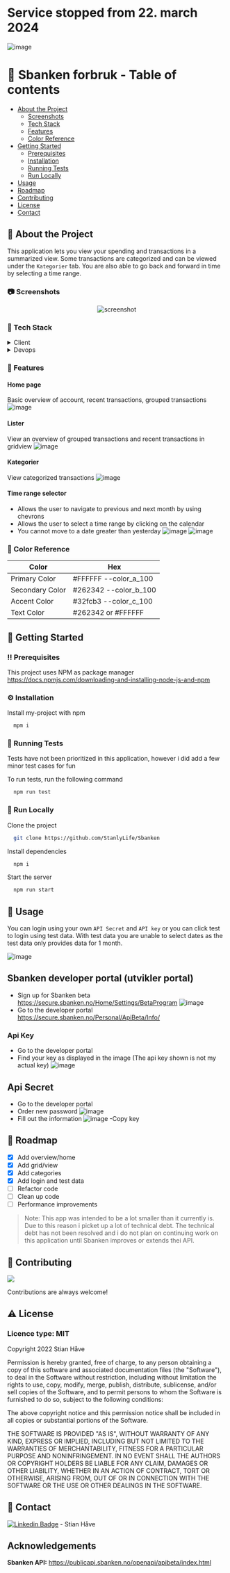# Service stopped from 22. march 2024

![image](https://github.com/StanlyLife/Sbanken/assets/13099896/6b7aeab6-9e2a-4aed-8479-2f48fbdba755)


# :notebook_with_decorative_cover: Sbanken forbruk - Table of contents

- [About the Project](#star2-about-the-project)
  * [Screenshots](#camera-screenshots)
  * [Tech Stack](#space_invader-tech-stack)
  * [Features](#dart-features)
  * [Color Reference](#art-color-reference)
- [Getting Started](#toolbox-getting-started)
  * [Prerequisites](#bangbang-prerequisites)
  * [Installation](#gear-installation)
  * [Running Tests](#test_tube-running-tests)
  * [Run Locally](#running-run-locally)
- [Usage](#eyes-usage)
- [Roadmap](#compass-roadmap)
- [Contributing](#wave-contributing)
- [License](#warning-license)
- [Contact](#handshake-contact)


  

<!-- About the Project -->
## :star2: About the Project

This application lets you view your spending and transactions in a summarized view.
Some transactions are categorized and can be viewed under the `Kategorier` tab.
You are also able to go back and forward in time by selecting a time range.

<!-- Screenshots -->
### :camera: Screenshots

<div align="center"> 
  <img src="https://user-images.githubusercontent.com/13099896/182022954-7be311bb-d145-4f9e-b872-f23f5b1fe0d7.png" alt="screenshot" />
</div>


<!-- TechStack -->
### :space_invader: Tech Stack

<details>
  <summary>Client</summary>
  <ul>
    <li><a href="https://www.typescriptlang.org/">Typescript</a></li>
    <li><a href="https://reactjs.org/">React.js</a></li>
    <li><a href="https://reactrouter.com/">React router</a></li>
    <li><a href="https://github.com/axios/axios">Axios</a></li>
    <li><a href="https://fontawesome.com/v5/docs/web/use-with/react">Font awesome</a></li>
    <li><a href="https://github.com/hypeserver/react-date-range">React date range</a></li>
    <li><a href="https://github.com/kevinsqi/react-circular-progressbar">React circular progress</a></li>
    <li><a href="https://sass-lang.com/">Sass</a></li>
    <li><a href="https://www.ag-grid.com/react-data-grid/">Ag grid</a></li>
    <li><a href="https://github.com/pmndrs/zustand">Zustand</a></li>
  </ul>
</details>

<details>
  <summary>Devops</summary>
  <ul>
    <li><a href="https://prettier.io/">Prettier</a></li>
    <li><a href="https://eslint.org/">ES lint</a></li>
  </ul>
</details>


<!-- Features -->
### :dart: Features

#### Home page
Basic overview of account, recent transactions, grouped transactions
![image](https://user-images.githubusercontent.com/13099896/182022954-7be311bb-d145-4f9e-b872-f23f5b1fe0d7.png)

#### Lister
View an overview of grouped transactions and recent transactions in gridview
![image](https://user-images.githubusercontent.com/13099896/182022962-d8f248ff-f46c-4d7c-87d7-e23feb649de9.png)

#### Kategorier
View categorized transactions
![image](https://user-images.githubusercontent.com/13099896/182022966-28f7e052-0f10-4250-bd8c-6533be855f0e.png)

#### Time range selector
- Allows the user to navigate to previous and next month by using chevrons
- Allows the user to select a time range by clicking on the calendar
- You cannot move to a date greater than yesterday
![image](https://user-images.githubusercontent.com/13099896/182023167-2f3cc015-8d26-4b51-8ef9-cb2b92893253.png)
![image](https://user-images.githubusercontent.com/13099896/182023179-19051a15-fcfc-4ea2-bd35-1ff9ca68f857.png)

<!-- Color Reference -->
### :art: Color Reference

| Color             | Hex                                                                |
| ----------------- | ------------------------------------------------------------------ |
| Primary Color |#FFFFFF  --color_a_100|
| Secondary Color |#262342 --color_b_100|
| Accent Color |#32fcb3 --color_c_100|
| Text Color |#262342 or #FFFFFF |


<!-- Getting Started -->
## 	:toolbox: Getting Started

<!-- Prerequisites -->
### :bangbang: Prerequisites

This project uses NPM as package manager
https://docs.npmjs.com/downloading-and-installing-node-js-and-npm

<!-- Installation -->
### :gear: Installation

Install my-project with npm

```bash
  mpm i
```
   
<!-- Running Tests -->
### :test_tube: Running Tests

Tests have not been prioritized in this application, however i did add a few minor test cases for fun

To run tests, run the following command

```bash
  npm run test
```

<!-- Run Locally -->
### :running: Run Locally

Clone the project

```bash
  git clone https://github.com/StanlyLife/Sbanken
```

Install dependencies

```bash
  npm i
```

Start the server

```bash
  npm run start
```

<!-- Usage -->
## :eyes: Usage

You can login using your own `API Secret` and `API key` or you can click test to login using test data.
With test data you are unable to select dates as the test data only provides data for 1 month.

![image](https://user-images.githubusercontent.com/13099896/182023643-8d0ecf88-837b-434d-a0d2-f0f8b58101fb.png)

## Sbanken developer portal (utvikler portal)
- Sign up for Sbanken beta
https://secure.sbanken.no/Home/Settings/BetaProgram
![image](https://user-images.githubusercontent.com/13099896/182023914-a67fbcd9-e552-4e78-ac9f-fae092220f64.png)
- Go to the developer portal
https://secure.sbanken.no/Personal/ApiBeta/Info/

### Api Key
- Go to the developer portal
- Find your key as displayed in the image (The api key shown is not my actual key)
![image](https://user-images.githubusercontent.com/13099896/182023887-f268ca88-f16b-4169-9c69-3a73957f6b48.png)


## Api Secret
- Go to the developer portal
- Order new password
![image](https://user-images.githubusercontent.com/13099896/182023935-e27f80f2-0b71-4eb8-b871-7c6baae84dcf.png)
- Fill out the information
![image](https://user-images.githubusercontent.com/13099896/182023948-bc5de198-7d3a-4b4d-9905-d9a652adfe5a.png)
-Copy key

<!-- Roadmap -->
## :compass: Roadmap

* [x] Add overview/home
* [x] Add grid/view
* [x] Add categories
* [x] Add login and test data
* [ ] Refactor code
* [ ] Clean up code
* [ ] Performance improvements

> Note: This app was intended to be a lot smaller than it currently is. Due to this reason i picket up a lot of technical debt. The technical debt has not been resolved and i do not plan on continuing work on this application until Sbanken improves or extends thei API.


<!-- Contributing -->
## :wave: Contributing

<a href="https://github.com/Louis3797/awesome-readme-template/graphs/contributors">
  <img src="https://contrib.rocks/image?repo=Louis3797/awesome-readme-template" />
</a>

Contributions are always welcome!

<!-- License -->
## :warning: License
### Licence type: MIT

Copyright 2022 Stian Håve

Permission is hereby granted, free of charge, to any person obtaining a copy of this software and associated documentation files (the "Software"), to deal in the Software without restriction, including without limitation the rights to use, copy, modify, merge, publish, distribute, sublicense, and/or sell copies of the Software, and to permit persons to whom the Software is furnished to do so, subject to the following conditions:

The above copyright notice and this permission notice shall be included in all copies or substantial portions of the Software.

THE SOFTWARE IS PROVIDED "AS IS", WITHOUT WARRANTY OF ANY KIND, EXPRESS OR IMPLIED, INCLUDING BUT NOT LIMITED TO THE WARRANTIES OF MERCHANTABILITY, FITNESS FOR A PARTICULAR PURPOSE AND NONINFRINGEMENT. IN NO EVENT SHALL THE AUTHORS OR COPYRIGHT HOLDERS BE LIABLE FOR ANY CLAIM, DAMAGES OR OTHER LIABILITY, WHETHER IN AN ACTION OF CONTRACT, TORT OR OTHERWISE, ARISING FROM, OUT OF OR IN CONNECTION WITH THE SOFTWARE OR THE USE OR OTHER DEALINGS IN THE SOFTWARE.


<!-- Contact -->
## :handshake: Contact

[![Linkedin Badge](https://img.shields.io/badge/-StianHåve-blue?style=plastic-square&logo=Linkedin&logoColor=white&link=https://www.linkedin.com/in/stianhave/)](https://www.linkedin.com/in/stianhave/) - Stian Håve

## Acknowledgements

**Sbanken API:**
https://publicapi.sbanken.no/openapi/apibeta/index.html
